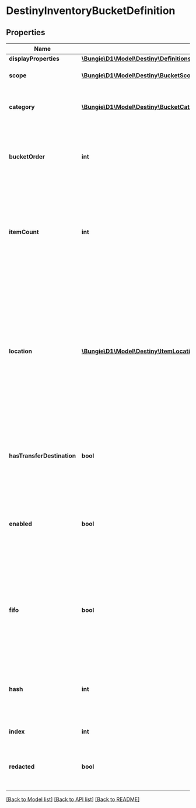 # DestinyInventoryBucketDefinition

## Properties
Name | Type | Description | Notes
------------ | ------------- | ------------- | -------------
**displayProperties** | [**\Bungie\D1\Model\Destiny\Definitions\Common\DestinyDisplayPropertiesDefinition**](DestinyDisplayPropertiesDefinition.md) |  | [optional] 
**scope** | [**\Bungie\D1\Model\Destiny\BucketScope**](BucketScope.md) | Where the bucket is found. 0 &#x3D; Character, 1 &#x3D; Account | [optional] 
**category** | [**\Bungie\D1\Model\Destiny\BucketCategory**](BucketCategory.md) | An enum value for what items can be found in the bucket. See the BucketCategory enum for more details. | [optional] 
**bucketOrder** | **int** | Use this property to provide a quick-and-dirty recommended ordering for buckets in the UI. Most UIs will likely want to forsake this for something more custom and manual. | [optional] 
**itemCount** | **int** | The maximum # of item \&quot;slots\&quot; in a bucket. A slot is a given combination of item + quantity.  For instance, a Weapon will always take up a single slot, and always have a quantity of 1. But a material could take up only a single slot with hundreds of quantity. | [optional] 
**location** | [**\Bungie\D1\Model\Destiny\ItemLocation**](ItemLocation.md) | Sometimes, inventory buckets represent conceptual \&quot;locations\&quot; in the game that might not be expected. This value indicates the conceptual location of the bucket, regardless of where it is actually contained on the character/account.   See ItemLocation for details.   Note that location includes the Vault and the Postmaster (both of whom being just inventory buckets with additional actions that can be performed on them through a Vendor) | [optional] 
**hasTransferDestination** | **bool** | If TRUE, there is at least one Vendor that can transfer items to/from this bucket. See the DestinyVendorDefinition&#39;s acceptedItems property for more information on how transferring works. | [optional] 
**enabled** | **bool** | If True, this bucket is enabled. Disabled buckets may include buckets that were included for test purposes, or that were going to be used but then were abandoned but never removed from content *cough*. | [optional] 
**fifo** | **bool** | if a FIFO bucket fills up, it will delete the oldest item from said bucket when a new item tries to be added to it. If this is FALSE, the bucket will not allow new items to be placed in it until room is made by the user manually deleting items from it. You can see an example of this with the Postmaster&#39;s bucket. | [optional] 
**hash** | **int** | The unique identifier for this entity. Guaranteed to be unique for the type of entity, but not globally.  When entities refer to each other in Destiny content, it is this hash that they are referring to. | [optional] 
**index** | **int** | The index of the entity as it was found in the investment tables. | [optional] 
**redacted** | **bool** | If this is true, then there is an entity with this identifier/type combination, but BNet is not yet allowed to show it. Sorry! | [optional] 

[[Back to Model list]](../README.md#documentation-for-models) [[Back to API list]](../README.md#documentation-for-api-endpoints) [[Back to README]](../README.md)


